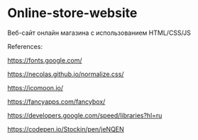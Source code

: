 # Online-store-website
Веб-сайт онлайн магазина с использованием HTML/CSS/JS


References:

https://fonts.google.com/

https://necolas.github.io/normalize.css/

https://icomoon.io/

https://fancyapps.com/fancybox/

https://developers.google.com/speed/libraries?hl=ru

https://codepen.io/Stockin/pen/jeNQEN
